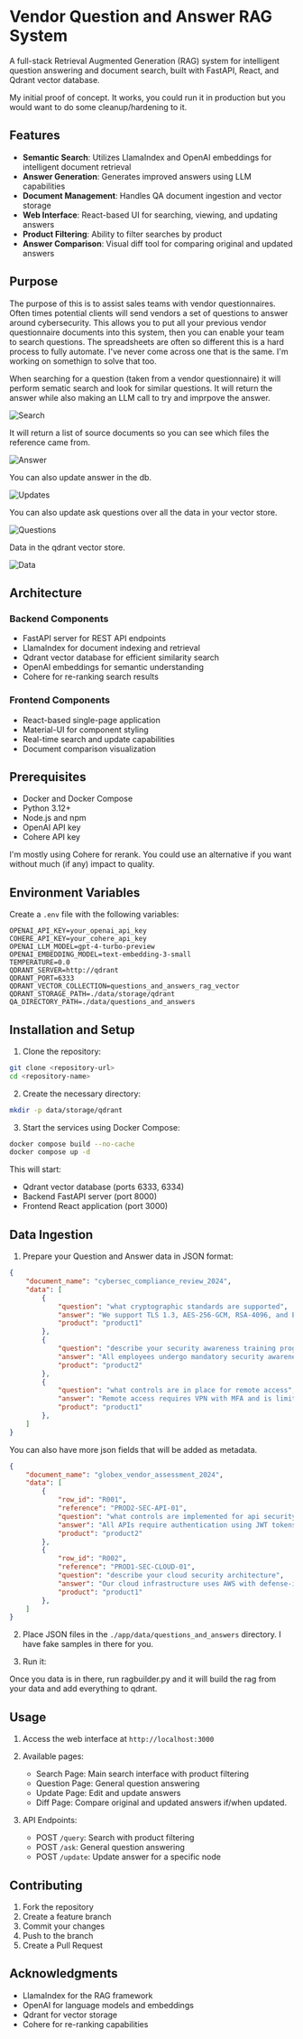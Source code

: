 # Vendor Question and Answer RAG System

A full-stack Retrieval Augmented Generation (RAG) system for intelligent question answering and document search, built with FastAPI, React, and Qdrant vector database.

My initial proof of concept. It works, you could run it in production but you would want to do some cleanup/hardening to it. 

## Features

- **Semantic Search**: Utilizes LlamaIndex and OpenAI embeddings for intelligent document retrieval
- **Answer Generation**: Generates improved answers using LLM capabilities
- **Document Management**: Handles QA document ingestion and vector storage
- **Web Interface**: React-based UI for searching, viewing, and updating answers
- **Product Filtering**: Ability to filter searches by product
- **Answer Comparison**: Visual diff tool for comparing original and updated answers

## Purpose

The purpose of this is to assist sales teams with vendor questionnaires. Often times potential clients will send vendors a set of questions to answer around cybersecurity. This allows you to put all your previous vendor questionnaire documents into this system, then you can enable your team to search questions. The spreadsheets are often so different this is a hard process to fully automate. I've never come across one that is the same. I'm working on somethign to solve that too.

When searching for a question (taken from a vendor questionnaire) it will perform sematic search and look for similar questions. It will return the answer while also making an LLM call to try and imprpove the answer.

![Search](./images/1.png)

It will return a list of source documents so you can see which files the reference came from.

![Answer](./images/2.png)

You can also update answer in the db.

![Updates](./images/3.png)

You can also update ask questions over all the data in your vector store.

![Questions](./images/4.png)

Data in the qdrant vector store.

![Data](./images/5.png)

## Architecture

### Backend Components
- FastAPI server for REST API endpoints
- LlamaIndex for document indexing and retrieval
- Qdrant vector database for efficient similarity search
- OpenAI embeddings for semantic understanding
- Cohere for re-ranking search results

### Frontend Components
- React-based single-page application
- Material-UI for component styling
- Real-time search and update capabilities
- Document comparison visualization

## Prerequisites

- Docker and Docker Compose
- Python 3.12+
- Node.js and npm
- OpenAI API key
- Cohere API key

I'm mostly using Cohere for rerank. You could use an alternative if you want without much (if any) impact to quality.

## Environment Variables

Create a `.env` file with the following variables:

```env
OPENAI_API_KEY=your_openai_api_key
COHERE_API_KEY=your_cohere_api_key
OPENAI_LLM_MODEL=gpt-4-turbo-preview
OPENAI_EMBEDDING_MODEL=text-embedding-3-small
TEMPERATURE=0.0
QDRANT_SERVER=http://qdrant
QDRANT_PORT=6333
QDRANT_VECTOR_COLLECTION=questions_and_answers_rag_vector
QDRANT_STORAGE_PATH=./data/storage/qdrant
QA_DIRECTORY_PATH=./data/questions_and_answers
```

## Installation and Setup

1. Clone the repository:
```bash
git clone <repository-url>
cd <repository-name>
```

2. Create the necessary directory:
```bash
mkdir -p data/storage/qdrant
```

3. Start the services using Docker Compose:
```bash
docker compose build --no-cache
docker compose up -d
```

This will start:
- Qdrant vector database (ports 6333, 6334)
- Backend FastAPI server (port 8000)
- Frontend React application (port 3000)

## Data Ingestion

1. Prepare your Question and Answer data in JSON format:
```json
{
    "document_name": "cybersec_compliance_review_2024",
    "data": [
        {
            "question": "what cryptographic standards are supported",
            "answer": "We support TLS 1.3, AES-256-GCM, RSA-4096, and ECDSA with P-384 curves. Legacy protocols like TLS 1.1 and older are disabled. We follow NIST guidelines for cryptographic implementations and maintain a cryptographic agility program for algorithm updates.",
            "product": "product1"
        },
        {
            "question": "describe your security awareness training program",
            "answer": "All employees undergo mandatory security awareness training at hiring and annually thereafter. Training covers phishing, social engineering, data handling, and incident reporting. Monthly security newsletters and quarterly phishing simulations are conducted. Completion is tracked and enforced.",
            "product": "product2"
        },
        {
            "question": "what controls are in place for remote access",
            "answer": "Remote access requires VPN with MFA and is limited to corporate-managed devices. All remote sessions are monitored and logged. Split tunneling is disabled, and idle sessions are automatically disconnected after 30 minutes. Regular access reviews are performed.",
            "product": "product1"
        },
    ]
}
```

You can also have more json fields that will be added as metadata.

```json
{
    "document_name": "globex_vendor_assessment_2024",
    "data": [
        {
            "row_id": "R001",
            "reference": "PROD2-SEC-API-01",
            "question": "what controls are implemented for api security",
            "answer": "All APIs require authentication using JWT tokens with short expiration times. Rate limiting is implemented to prevent abuse. API endpoints are documented using OpenAPI 3.0 specifications and undergo regular security testing. We maintain API versioning and deprecation policies.",
            "product": "product2"
        },
        {
            "row_id": "R002",
            "reference": "PROD1-SEC-CLOUD-01",
            "question": "describe your cloud security architecture",
            "answer": "Our cloud infrastructure uses AWS with defense-in-depth principles. We implement network segmentation, WAF, and DDoS protection. All resources are deployed using Infrastructure as Code with security configurations version controlled. Regular cloud security posture assessments are performed.",
            "product": "product1"
        },
    ]
}
```

2. Place JSON files in the `./app/data/questions_and_answers` directory. I have fake samples in there for you.

3. Run it:

Once you data is in there, run ragbuilder.py and it will build the rag from your data and add everything to qdrant.

## Usage

1. Access the web interface at `http://localhost:3000`

2. Available pages:
   - Search Page: Main search interface with product filtering
   - Question Page: General question answering
   - Update Page: Edit and update answers
   - Diff Page: Compare original and updated answers if/when updated.

3. API Endpoints:
   - POST `/query`: Search with product filtering
   - POST `/ask`: General question answering
   - POST `/update`: Update answer for a specific node


## Contributing

1. Fork the repository
2. Create a feature branch
3. Commit your changes
4. Push to the branch
5. Create a Pull Request


## Acknowledgments

- LlamaIndex for the RAG framework
- OpenAI for language models and embeddings
- Qdrant for vector storage
- Cohere for re-ranking capabilities